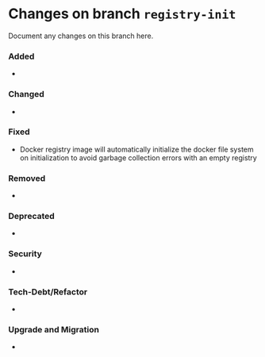 # Changes on branch `registry-init`
Document any changes on this branch here.
### Added
- 

### Changed
- 

### Fixed
- Docker registry image will automatically initialize the docker file system on initialization
  to avoid garbage collection errors with an empty registry

### Removed
- 

### Deprecated
- 

### Security
- 

### Tech-Debt/Refactor
- 

### Upgrade and Migration
- 
